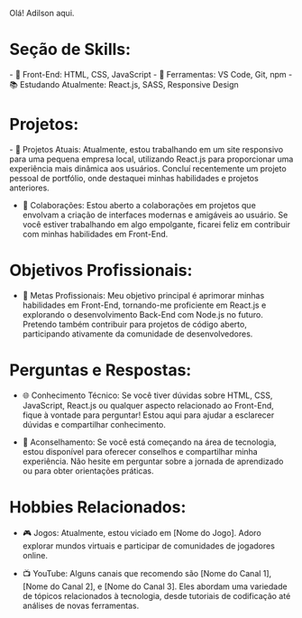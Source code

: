 Olá! Adilson aqui.
<h1>Seção de Skills:</h1>
  - 🔧 Front-End: HTML, CSS, JavaScript
  - 🚀 Ferramentas: VS Code, Git, npm
  - 📚 Estudando Atualmente: React.js, SASS, Responsive Design

<h1>Projetos:</h1>
  - 💼 Projetos Atuais: Atualmente, estou trabalhando em um site responsivo para uma pequena empresa local, utilizando React.js para proporcionar uma experiência mais dinâmica aos usuários. Concluí recentemente um projeto pessoal de portfólio, onde destaquei minhas habilidades e projetos anteriores.

  - 🤝 Colaborações: Estou aberto a colaborações em projetos que envolvam a criação de interfaces modernas e amigáveis ao usuário. Se você estiver trabalhando em algo empolgante, ficarei feliz em contribuir com minhas habilidades em Front-End.

<h1>Objetivos Profissionais:</h1>

  - 🎯 Metas Profissionais: Meu objetivo principal é aprimorar minhas habilidades em Front-End, tornando-me proficiente em React.js e explorando o desenvolvimento Back-End com Node.js no futuro. Pretendo também contribuir para projetos de código aberto, participando ativamente da comunidade de desenvolvedores.

<h1>Perguntas e Respostas:</h1>

  - 🌐 Conhecimento Técnico: Se você tiver dúvidas sobre HTML, CSS, JavaScript, React.js ou qualquer aspecto relacionado ao Front-End, fique à vontade para perguntar! Estou aqui para ajudar a esclarecer dúvidas e compartilhar conhecimento.

  - 🤔 Aconselhamento: Se você está começando na área de tecnologia, estou disponível para oferecer conselhos e compartilhar minha experiência. Não hesite em perguntar sobre a jornada de aprendizado ou para obter orientações práticas.

<h1>Hobbies Relacionados:</h1>

  - 🎮 Jogos: Atualmente, estou viciado em [Nome do Jogo]. Adoro explorar mundos virtuais e participar de comunidades de jogadores online.

  - 📺 YouTube: Alguns canais que recomendo são [Nome do Canal 1], [Nome do Canal 2], e [Nome do Canal 3]. Eles abordam uma variedade de tópicos relacionados à tecnologia, desde tutoriais de codificação até análises de novas ferramentas.
<!--
**AdilsonJPB/AdilsonJPB** is a ✨ _special_ ✨ repository because its `README.md` (this file) appears on your GitHub profile.

Here are some ideas to get you started:

- 🔭 I’m currently working on ...
- 🌱 I’m currently learning ...
- 👯 I’m looking to collaborate on ...
- 🤔 I’m looking for help with ...
- 💬 Ask me about ...
- 📫 How to reach me: ...
- 😄 Pronouns: ...
- ⚡ Fun fact: ...
-->
